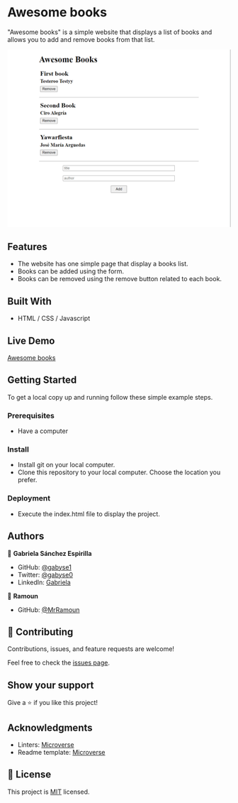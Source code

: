 # Awesome books

"Awesome books" is a simple website that displays a list of books and allows you to add and remove books from that list.

![screenshot](./screenshot.png)

## Features

- The website has one simple page that display a books list.
- Books can be added using the form.
- Books can be removed using the remove button related to each book.


## Built With

- HTML / CSS / Javascript

## Live Demo

[Awesome books](https://gabyse1.github.io/repo-awesome-books/)


## Getting Started


To get a local copy up and running follow these simple example steps.

### Prerequisites

- Have a computer

### Install

- Install git on your local computer.
- Clone this repository to your local computer. Choose the location you prefer.

### Deployment

- Execute the index.html file to display the project.


## Authors

👤 **Gabriela Sánchez Espirilla**

- GitHub: [@gabyse1](https://github.com/gabyse1)
- Twitter: [@gabyse0](https://twitter.com/gabyse0)
- LinkedIn: [Gabriela](https://www.linkedin.com/in/gabriela-s%C3%A1nchez-espirilla-83011b225/)

👤 **Ramoun**

- GitHub: [@MrRamoun](https://github.com/MrRamoun)


## 🤝 Contributing

Contributions, issues, and feature requests are welcome!

Feel free to check the [issues page](../../issues/).

## Show your support

Give a ⭐️ if you like this project!

## Acknowledgments

- Linters: [Microverse](https://github.com/microverseinc/linters-config)
- Readme template: [Microverse](https://github.com/microverseinc/readme-template)

## 📝 License

This project is [MIT](./MIT.md) licensed.